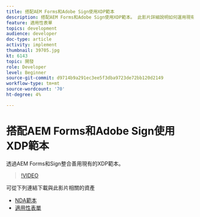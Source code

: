 ```yaml
---
title: 搭配AEM Forms和Adobe Sign使用XDP範本
description: 搭配AEM Forms和Adobe Sign使用XDP範本。 此影片詳細說明如何運用現有XDP範本與AEM Forms和Sign整合。
feature: 適用性表單
topics: development
audience: developer
doc-type: article
activity: implement
thumbnail: 39705.jpg
kt: 6143
topic: 開發
role: Developer
level: Beginner
source-git-commit: d9714b9a291ec3ee5f3dba9723de72bb120d2149
workflow-type: tm+mt
source-wordcount: '70'
ht-degree: 4%

---
```


# 搭配AEM Forms和Adobe Sign使用XDP範本

透過AEM Forms和Sign整合善用現有的XDP範本。

>[!VIDEO](https://video.tv.adobe.com/v/39705/?quality=9&learn=on)

可從下列連結下載與此影片相關的資產

* [NDA範本](assets/nda-agreement-xdp-template.zip)
* [適用性表單](assets/nda-agreement-af-with-xdp-template.zip)
